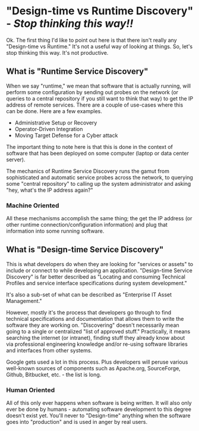 # "Design-time vs Runtime Discovery" - ***Stop thinking this way!!***

Ok.  The first thing I'd like to point out here is that there isn't really any "Design-time vs Runtime."  It's not a useful way of looking at things.  So, let's stop thinking this way.  It's not productive.

## What is "Runtime Service Discovery"

When we say "runtime," we mean that software that is actually running, will perform some configuration by sending out probes on the network (or queries to a central repository if you still want to think that way) to get the IP address of remote services.  There are a couple of use-cases where this can be done.  Here are a few examples.

* Administrative Setup or Recovery
* Operator-Driven Integration
* Moving Target Defense for a Cyber attack

The important thing to note here is that this is done in the context of software that has been deployed on some computer (laptop or data center server).  

The mechanics of Runtime Service Discovery runs the gamut from sophisticated and automatic service probes across the network, to querying some "central repository" to calling up the system administrator and asking "hey, what's the IP address again?"

### Machine Oriented

All these mechanisms accomplish the same thing; the get the IP address (or other runtime connection/configuration information) and plug that information into some running software.

## What is "Design-time Service Discovery"

This is what developers do when they are looking for "services or assets" to include or connect to while developing an application.  "Design-time Service Discovery" is far better described as "Locating and consuming Technical Profiles and service interface specifications during system development."

It's also a sub-set of what can be described as "Enterprise IT Asset Management."

However, mostly it's the process that developers go through to find technical specifications and documentation that allows them to write the software they are working on.  "Discovering" doesn't necessarily mean going to a single or centralized "list of approved stuff."  Practically, it means searching the internet (or intranet), finding stuff they already know about via professional engineering knowledge and/or re-using software libraries and interfaces from other systems.

Google gets used a lot in this process.  Plus developers will peruse various well-known sources of components such as Apache.org, SourceForge, Github, Bitbucket, etc. - the list is long.

### Human Oriented

All of this only ever happens when software is being written.  It will also only ever be done by humans - automating software development to this degree doesn't exist yet.  You'll never to "Design-time" anything when the software goes into "production" and is used in anger by real users.
